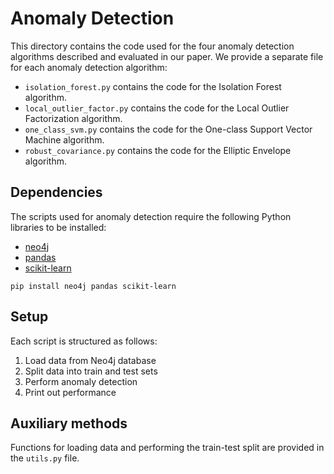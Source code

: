 # Anomaly Detection
This directory contains the code used for the four anomaly detection algorithms described and evaluated in our paper.
We provide a separate file for each anomaly detection algorithm:
 * `isolation_forest.py` contains the code for the Isolation Forest algorithm.
 * `local_outlier_factor.py` contains the code for the Local Outlier Factorization algorithm.
 * `one_class_svm.py` contains the code for the One-class Support Vector Machine algorithm.
 * `robust_covariance.py` contains the code for the Elliptic Envelope algorithm.

## Dependencies
The scripts used for anomaly detection require the following Python libraries to be installed:
 * [neo4j](https://pypi.org/project/neo4j/)
 * [pandas](https://pandas.pydata.org/)
 * [scikit-learn](https://scikit-learn.org/stable/index.html)

```
pip install neo4j pandas scikit-learn
```

## Setup
Each script is structured as follows:
 1. Load data from Neo4j database
 2. Split data into train and test sets
 3. Perform anomaly detection
 4. Print out performance

## Auxiliary methods
Functions for loading data and performing the train-test split are provided in the `utils.py` file.

